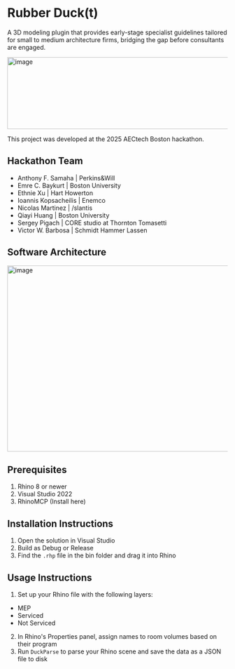 # Rubber Duck(t)
A 3D modeling plugin that provides early-stage specialist guidelines tailored for small to medium architecture firms, bridging the gap before consultants are engaged.


<img width="852" height="164" alt="image" src="https://github.com/user-attachments/assets/799f6c0c-2c67-4726-83df-25dec66f0eb4" />

This project was developed at the 2025 AECtech Boston hackathon.

## Hackathon Team
- Anthony F. Samaha | Perkins&Will
- Emre C. Baykurt | Boston University
- Ethnie Xu | Hart Howerton
- Ioannis Kopsacheilis | Enemco
- Nicolas Martinez | /slantis
- Qiayi Huang | Boston University
- Sergey Pigach | CORE studio at Thornton Tomasetti
- Victor W. Barbosa | Schmidt Hammer Lassen

## Software Architecture

<img width="854" height="424" alt="image" src="https://github.com/user-attachments/assets/f073e8de-bed3-4451-87d9-0849b3e8b951" />

## Prerequisites
1. Rhino 8 or newer
2. Visual Studio 2022
3. RhinoMCP (Install here)

## Installation Instructions
1. Open the solution in Visual Studio
2. Build as Debug or Release
3. Find the `.rhp` file in the bin folder and drag it into Rhino

## Usage Instructions
1. Set up your Rhino file with the following layers:
  - MEP
  - Serviced
  - Not Serviced
2. In Rhino's Properties panel, assign names to room volumes based on their program
3. Run `DuckParse` to parse your Rhino scene and save the data as a JSON file to disk
